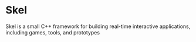 # Skel
Skel is a small C++ framework for building real-time interactive applications, including games, tools, and prototypes
